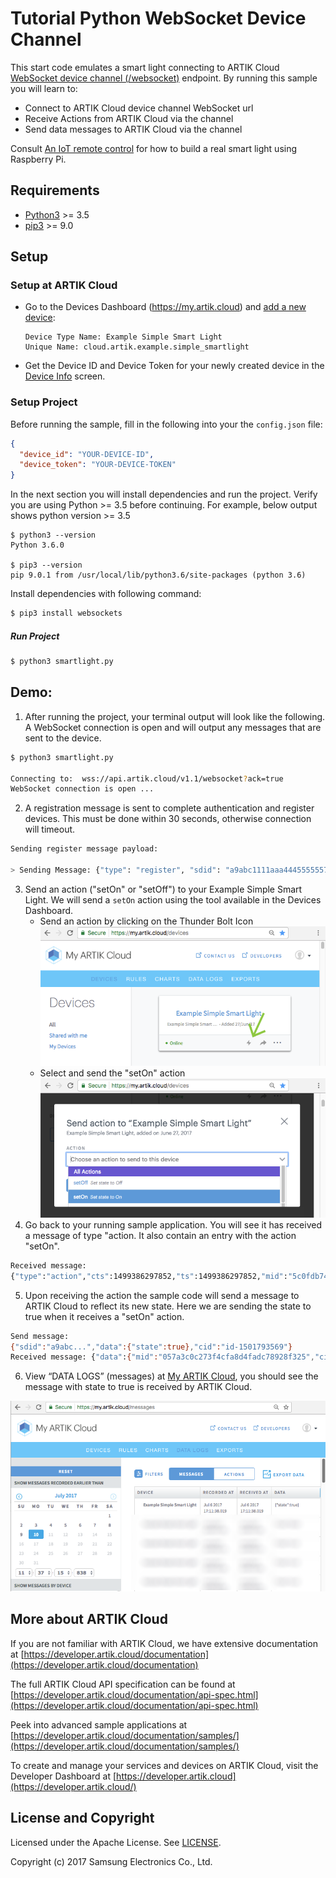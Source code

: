 # Tutorial Python WebSocket Device Channel

This start code emulates a smart light connecting to ARTIK Cloud [WebSocket device channel (/websocket)](https://developer.artik.cloud/documentation/data-management/rest-and-websockets.html#device-channel-websocket) endpoint.  By running this sample you will learn to:

- Connect to ARTIK Cloud device channel WebSocket url
- Receive Actions from ARTIK Cloud via the channel
- Send data messages to ARTIK Cloud via the channel

Consult [An IoT remote control](https://developer.artik.cloud/documentation/tutorials/an-iot-remote-control.html#an-iot-remote-control) for how to build a real smart light using Raspberry Pi.

## Requirements

- [Python3](https://www.python.org/downloads/) >= 3.5
- [pip3](https://pypi.python.org/pypi/pip) >= 9.0

## Setup

### Setup at ARTIK Cloud

- Go to the Devices Dashboard (https://my.artik.cloud) and [add a new device](https://developer.artik.cloud/documentation/tools/web-tools.html#connecting-a-device):

  ```
  Device Type Name: Example Simple Smart Light
  Unique Name: cloud.artik.example.simple_smartlight
  ```

- Get the Device ID and Device Token for your newly created device in the [Device Info](https://developer.artik.cloud/documentation/tools/web-tools.html#managing-a-device-token) screen.


### Setup Project

Before running the sample, fill in the following into your the `config.json` file:

```json
{
  "device_id": "YOUR-DEVICE-ID",
  "device_token": "YOUR-DEVICE-TOKEN"
}
```

In the next section you will install dependencies and run the project.   Verify you are using Python >= 3.5 before continuing.   For example, below output shows python version >= 3.5

```
$ python3 --version
Python 3.6.0 

$ pip3 --version
pip 9.0.1 from /usr/local/lib/python3.6/site-packages (python 3.6)
```

Install dependencies with following command:

```bash
$ pip3 install websockets
```

##### Run Project

```bash
$ python3 smartlight.py
```

## Demo:

1. After running the project, your terminal output will look like the following.   A WebSocket connection is open and will output any messages that are sent to the device.

```bash
$ python3 smartlight.py 

Connecting to:  wss://api.artik.cloud/v1.1/websocket?ack=true
WebSocket connection is open ...
```

2. A registration message is sent to complete authentication and register devices.   This must be done within 30 seconds, otherwise connection will timeout.

```bash
Sending register message payload: 

> Sending Message: {"type": "register", "sdid": "a9abc1111aaa4445555557abcdef0111", "authorization": "bearer 9817a..."}
```

3. Send an action ("setOn" or "setOff") to your Example Simple Smart Light.  We will send a `setOn` action using the tool available in the Devices Dashboard.
   - Send an action by clicking on the Thunder Bolt Icon
      ![](./screenshots/sc1.png)
   - Select and send the "setOn" action
      ![](./screenshots/sc2.png)
4. Go back to your running sample application.  You will see it has received a message of type "action.   It also contain an entry with the action "setOn".

```bash
Received message: 
{"type":"action","cts":1499386297852,"ts":1499386297852,"mid":"5c0fdb74c2814d529f9362c4aafa65b0","sdid":"a9abc...","ddid":"a9abc...","data":{"actions":[{"name":"setOn"}]},"ddtid":"dtd1d3e0934d9348b783166938c0380128","uid":"1ae12...","boid":"b0abc...","mv":1}
```

5. Upon receiving the action the sample code will send a message to ARTIK Cloud to reflect its new state.   Here we are sending the state to true when it receives a "setOn" action.


```bash
Send message: 
{"sdid":"a9abc...","data":{"state":true},"cid":"id-1501793569"}
Received message: {"data":{"mid":"057a3c0c273f4cfa8d4fadc78928f325","cid":"id-1501793569"}}
```

6. View “DATA LOGS” (messages) at [My ARTIK Cloud](https://my.artik.cloud), you should see the message with state to true is received by ARTIK Cloud.  

![](./screenshots/sc3.png)


## More about ARTIK Cloud

If you are not familiar with ARTIK Cloud, we have extensive documentation at [https://developer.artik.cloud/documentation](https://developer.artik.cloud/documentation)

The full ARTIK Cloud API specification can be found at [https://developer.artik.cloud/documentation/api-spec.html](https://developer.artik.cloud/documentation/api-spec.html)

Peek into advanced sample applications at [https://developer.artik.cloud/documentation/samples/](https://developer.artik.cloud/documentation/samples/)

To create and manage your services and devices on ARTIK Cloud, visit the Developer Dashboard at [https://developer.artik.cloud](https://developer.artik.cloud/)

## License and Copyright

Licensed under the Apache License. See [LICENSE](./LICENSE).

Copyright (c) 2017 Samsung Electronics Co., Ltd.
